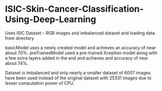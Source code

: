 # ISIC-Skin-Cancer-Classification-Using-Deep-Learning
Uses ISIC Dataset - RGB images and imbalanced dataset and loading data from directory

basicModel uses a newly created model and achieves an accuracy of near about 70%.
preTrainedModel used a pre-trained Xception model along with a few extra layers added in the end and achieves and accuracy of near about 74%.

Dataset is imbalanced and only nearly a smaller dataset of 6007 images have been used instead of the original dataset with 25331 images due to lesser computation power of CPU.
